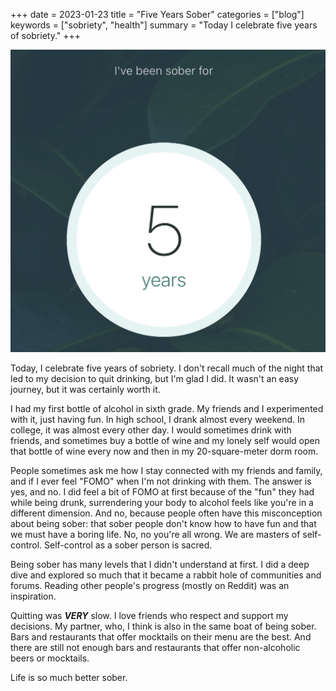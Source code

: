 +++
date = 2023-01-23
title = "Five Years Sober"
categories = ["blog"]
keywords = ["sobriety", "health"]
summary = "Today I celebrate five years of sobriety."
+++



![I've been sober for 5 years badge from IAmSober app](/content/blog/images/5-year-sober/5-years-sober.jpg "I've been sober for 5 years badge from IAmSober app")

Today, I celebrate five years of sobriety. I don't recall much of the night that led to my decision to quit drinking, but I'm glad I did. It wasn't an easy journey, but it was certainly worth it.

I had my first bottle of alcohol in sixth grade. My friends and I experimented with it, just having fun. In high school, I drank almost every weekend. In college, it was almost every other day. I would sometimes drink with friends, and sometimes buy a bottle of wine and my lonely self would open that bottle of wine every now and then in my 20-square-meter dorm room.

People sometimes ask me how I stay connected with my friends and family, and if I ever feel "FOMO" when I'm not drinking with them. The answer is yes, and no. I did feel a bit of FOMO at first because of the "fun" they had while being drunk, surrendering your body to alcohol feels like you're in a different dimension. And no, because people often have this misconception about being sober: that sober people don't know how to have fun and that we must have a boring life. No, no you're all wrong. We are masters of self-control. Self-control as a sober person is sacred. 

Being sober has many levels that I didn't understand at first. I did a deep dive and explored so much that it became a rabbit hole of communities and forums. Reading other people's progress (mostly on Reddit) was an inspiration.

Quitting was ***VERY*** slow. I love friends who respect and support my decisions. My partner, who, I think is also in the same boat of being sober. Bars and restaurants that offer mocktails on their menu are the best. And there are still not enough bars and restaurants that offer non-alcoholic beers or mocktails.

Life is so much better sober.